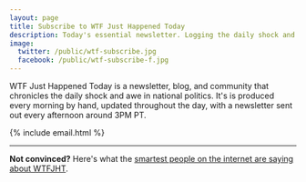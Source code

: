 ```yaml
---
layout: page
title: Subscribe to WTF Just Happened Today
description: Today's essential newsletter. Logging the daily shock and awe in national politics. Read in moderation. 
image:
  twitter: /public/wtf-subscribe.jpg
  facebook: /public/wtf-subscribe-f.jpg
---
```


<p class="lead">WTF Just Happened Today is a newsletter, blog, and community that chronicles the daily shock and awe in national politics. It's is produced every morning by hand, updated throughout the day, with a newsletter sent out every afternoon around 3PM PT. </p> 

{% include email.html %}

---

**Not convinced?** Here's what the <a href="{{ site.baseurl }}/press">smartest people on the internet are saying about WTFJHT</a>. 
